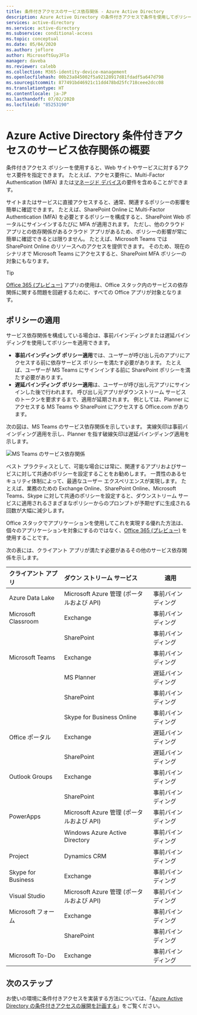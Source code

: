 ```yaml
---
title: 条件付きアクセスのサービス依存関係 - Azure Active Directory
description: Azure Active Directory の条件付きアクセスで条件を使用してポリシーをトリガーする方法について説明します。
services: active-directory
ms.service: active-directory
ms.subservice: conditional-access
ms.topic: conceptual
ms.date: 05/04/2020
ms.author: joflore
author: MicrosoftGuyJFlo
manager: daveba
ms.reviewer: calebb
ms.collection: M365-identity-device-management
ms.openlocfilehash: 00b23a845002f5a92128917d81fdadf5a647d798
ms.sourcegitcommit: 877491bd46921c11dd478bd25fc718ceee2dcc08
ms.translationtype: HT
ms.contentlocale: ja-JP
ms.lasthandoff: 07/02/2020
ms.locfileid: "85253190"
---
```

# <a name="what-are-service-dependencies-in-azure-active-directory-conditional-access"></a>Azure Active Directory 条件付きアクセスのサービス依存関係の概要 

条件付きアクセス ポリシーを使用すると、Web サイトやサービスに対するアクセス要件を指定できます。 たとえば、アクセス要件に、Multi-Factor Authentication (MFA) または[マネージド デバイス](require-managed-devices.md)の要件を含めることができます。 

サイトまたはサービスに直接アクセスすると、通常、関連するポリシーの影響を簡単に確認できます。 たとえば、SharePoint Online に Multi-Factor Authentication (MFA) を必要とするポリシーを構成すると、SharePoint Web ポータルにサインインするたびに MFA が適用されます。 ただし、他のクラウド アプリとの依存関係があるクラウド アプリがあるため、ポリシーの影響が常に簡単に確認できるとは限りません。 たとえば、Microsoft Teams では SharePoint Online のリソースへのアクセスを提供できます。 そのため、現在のシナリオで Microsoft Teams にアクセスすると、SharePoint MFA ポリシーの対象にもなります。 

> [!TIP]
> [Office 365 (プレビュー)](concept-conditional-access-cloud-apps.md#office-365-preview) アプリの使用は、Office スタック内のサービスの依存関係に関する問題を回避するために、すべての Office アプリが対象となります。

## <a name="policy-enforcement"></a>ポリシーの適用 

サービス依存関係を構成している場合は、事前バインディングまたは遅延バインディングを使用してポリシーを適用できます。 

- **事前バインディング ポリシー適用**では、ユーザーが呼び出し元のアプリにアクセスする前に依存サービス ポリシーを満たす必要があります。 たとえば、ユーザーが MS Teams にサインインする前に SharePoint ポリシーを満たす必要があります。 
- **遅延バインディング ポリシー適用**は、ユーザーが呼び出し元アプリにサインインした後で行われます。 呼び出し元アプリがダウンストリーム サービスのトークンを要求するまで、適用が延期されます。 例としては、Planner にアクセスする MS Teams や SharePoint にアクセスする Office.com があります。 

次の図は、MS Teams のサービス依存関係を示しています。 実線矢印は事前バインディング適用を示し、Planner を指す破線矢印は遅延バインディング適用を示します。 

![MS Teams のサービス依存関係](./media/service-dependencies/01.png)

ベスト プラクティスとして、可能な場合には常に、関連するアプリおよびサービスに対して共通のポリシーを設定することをお勧めします。 一貫性のあるセキュリティ体制によって、最適なユーザー エクスペリエンスが実現します。 たとえば、業務のための Exchange Online、SharePoint Online、Microsoft Teams、Skype に対して共通のポリシーを設定すると、ダウンストリーム サービスに適用されるさまざまなポリシーからのプロンプトが予期せずに生成される回数が大幅に減少します。 

Office スタックでアプリケーションを使用してこれを実現する優れた方法は、個々のアプリケーションを対象にするのではなく、[Office 365 (プレビュー)](concept-conditional-access-cloud-apps.md#office-365-preview) を使用することです。

次の表には、クライアント アプリが満たす必要があるその他のサービス依存関係を示します。  

| クライアント アプリ         | ダウン ストリーム サービス                          | 適用 |
| :--                 | :--                                         | ---         | 
| Azure Data Lake     | Microsoft Azure 管理 (ポータルおよび API) | 事前バインディング |
| Microsoft Classroom | Exchange                                    | 事前バインディング |
|                     | SharePoint                                  | 事前バインディング |
| Microsoft Teams     | Exchange                                    | 事前バインディング |
|                     | MS Planner                                  | 遅延バインディング  |
|                     | SharePoint                                  | 事前バインディング |
|                     | Skype for Business Online                   | 事前バインディング |
| Office ポータル       | Exchange                                    | 遅延バインディング  |
|                     | SharePoint                                  | 遅延バインディング  |
| Outlook Groups      | Exchange                                    | 事前バインディング |
|                     | SharePoint                                  | 事前バインディング |
| PowerApps           | Microsoft Azure 管理 (ポータルおよび API) | 事前バインディング |
|                     | Windows Azure Active Directory              | 事前バインディング |
| Project             | Dynamics CRM                                | 事前バインディング |
| Skype for Business  | Exchange                                    | 事前バインディング |
| Visual Studio       | Microsoft Azure 管理 (ポータルおよび API) | 事前バインディング |
| Microsoft フォーム     | Exchange                                    | 事前バインディング |
|                     | SharePoint                                  | 事前バインディング |
| Microsoft To-Do     | Exchange                                    | 事前バインディング |

## <a name="next-steps"></a>次のステップ

お使いの環境に条件付きアクセスを実装する方法については、「[Azure Active Directory の条件付きアクセスの展開を計画する](plan-conditional-access.md)」をご覧ください。
